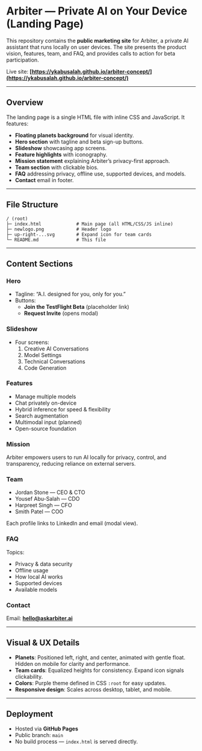 # Arbiter — Private AI on Your Device (Landing Page)

This repository contains the **public marketing site** for Arbiter, a private AI assistant that runs locally on user devices. The site presents the product vision, features, team, and FAQ, and provides calls to action for beta participation.

Live site: **[https://ykabusalah.github.io/arbiter-concept/](https://ykabusalah.github.io/arbiter-concept/)**

---

## Overview

The landing page is a single HTML file with inline CSS and JavaScript. It features:

- **Floating planets background** for visual identity.
- **Hero section** with tagline and beta sign-up buttons.
- **Slideshow** showcasing app screens.
- **Feature highlights** with iconography.
- **Mission statement** explaining Arbiter’s privacy-first approach.
- **Team section** with clickable bios.
- **FAQ** addressing privacy, offline use, supported devices, and models.
- **Contact** email in footer.

---

## File Structure

```
/ (root)
├─ index.html             # Main page (all HTML/CSS/JS inline)
├─ newlogo.png            # Header logo
├─ up-right-...svg        # Expand icon for team cards
└─ README.md              # This file
```

---

## Content Sections

### Hero
- Tagline: “A.I. designed for you, only for you.”
- Buttons:
  - **Join the TestFlight Beta** (placeholder link)
  - **Request Invite** (opens modal)

### Slideshow
- Four screens:
  1. Creative AI Conversations
  2. Model Settings
  3. Technical Conversations
  4. Code Generation

### Features
- Manage multiple models  
- Chat privately on-device  
- Hybrid inference for speed & flexibility  
- Search augmentation  
- Multimodal input (planned)  
- Open-source foundation

### Mission
Arbiter empowers users to run AI locally for privacy, control, and transparency, reducing reliance on external servers.

### Team
- Jordan Stone — CEO & CTO  
- Yousef Abu-Salah — CDO  
- Harpreet Singh — CFO  
- Smith Patel — COO  

Each profile links to LinkedIn and email (modal view).

### FAQ
Topics:
- Privacy & data security
- Offline usage
- How local AI works
- Supported devices
- Available models

### Contact
Email: **hello@askarbiter.ai**

---

## Visual & UX Details

- **Planets**: Positioned left, right, and center, animated with gentle float. Hidden on mobile for clarity and performance.
- **Team cards**: Equalized heights for consistency. Expand icon signals clickability.
- **Colors**: Purple theme defined in CSS `:root` for easy updates.
- **Responsive design**: Scales across desktop, tablet, and mobile.

---

## Deployment

- Hosted via **GitHub Pages**
- Public branch: `main`
- No build process — `index.html` is served directly.
